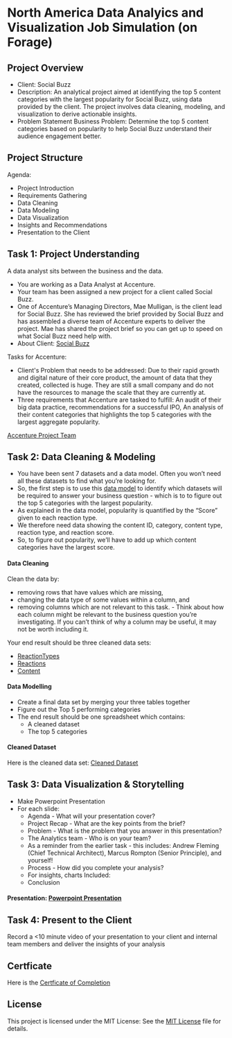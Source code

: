 # North America Data Analyics and Visualization Job Simulation (on Forage)

## Project Overview
* Client: Social Buzz
* Description: An analytical project aimed at identifying the top 5 content categories with the largest popularity for Social Buzz, using data provided by the client. The project involves data cleaning, modeling, and visualization to derive actionable insights.
* Problem Statement Business Problem: Determine the top 5 content categories based on popularity to help Social Buzz understand their audience engagement better.

## Project Structure
Agenda:
* Project Introduction
* Requirements Gathering
* Data Cleaning
* Data Modeling
* Data Visualization
* Insights and Recommendations
* Presentation to the Client


## Task 1: Project Understanding

A data analyst sits between the business and the data.
* You are working as a Data Analyst at Accenture.
* Your team has been assigned a new project for a client called Social Buzz.
* One of Accenture’s Managing Directors, Mae Mulligan, is the client lead for Social Buzz. She has reviewed the brief provided by Social Buzz and has assembled a diverse team of Accenture experts to deliver the project. Mae has shared the project brief so you can get up to speed on what Social Buzz need help with.
* About Client: [Social Buzz](https://github.com/paridhijain5/Portfolio/blob/main/Accenture%20North%20America%20Data%20Analytics%20and%20Visualization%20Job%20Simulation/Social%20Buzz.pdf)

Tasks for Accenture:
* Client's Problem that needs to be addressed: Due to their rapid growth and digital nature of their core product, the amount of data that they created, collected is huge. They are still a small company and do not have the resources to manage the scale that they are currently at.
* Three requirements that Accenture are tasked to fulfill: An audit of their big data practice, recommendations for a successful IPO, An analysis of their content categories that highlights the top 5 categories with the largest aggregate popularity.

[Accenture Project Team](https://github.com/paridhijain5/Portfolio/blob/main/Accenture%20North%20America%20Data%20Analytics%20and%20Visualization%20Job%20Simulation/Project%20Team.png)


## Task 2: Data Cleaning & Modeling

* You have been sent 7 datasets and a data model. Often you won’t need all these datasets to find what you’re looking for.
* So, the first step is to use this [data model](https://github.com/paridhijain5/Portfolio/blob/main/Accenture%20North%20America%20Data%20Analytics%20and%20Visualization%20Job%20Simulation/Data%20model.pdf) to identify which datasets will be required to answer your business question - which is to to figure out the top 5 categories with the largest popularity.
* As explained in the data model, popularity is quantified by the “Score” given to each reaction type.
* We therefore need data showing the content ID, category, content type, reaction type, and reaction score.
* So, to figure out popularity, we’ll have to add up which content categories have the largest score.

#### Data Cleaning
Clean the data by:
* removing rows that have values which are missing,
* changing the data type of some values within a column, and
* removing columns which are not relevant to this task.
            - Think about how each column might be relevant to the business question you’re investigating. If you can’t think of why a column may be useful, it may not be worth including it.

Your end result should be three cleaned data sets:
* [ReactionTypes](https://github.com/paridhijain5/Portfolio/blob/main/Accenture%20North%20America%20Data%20Analytics%20and%20Visualization%20Job%20Simulation/ReactionTypes.xlsx)
* [Reactions](https://github.com/paridhijain5/Portfolio/blob/main/Accenture%20North%20America%20Data%20Analytics%20and%20Visualization%20Job%20Simulation/Reactions.xlsx)
* [Content](https://github.com/paridhijain5/Portfolio/blob/main/Accenture%20North%20America%20Data%20Analytics%20and%20Visualization%20Job%20Simulation/Content.xlsx)

#### Data Modelling
* Create a final data set by merging your three tables together
* Figure out the Top 5 performing categories
* The end result should be one spreadsheet which contains:
     - A cleaned dataset
     - The top 5 categories

#### Cleaned Dataset
Here is the cleaned data set: [Cleaned Dataset](https://github.com/paridhijain5/Portfolio/blob/main/Accenture%20North%20America%20Data%20Analytics%20and%20Visualization%20Job%20Simulation/Cleaned%20dataset.csv)


## Task 3: Data Visualization & Storytelling

* Make Powerpoint Presentation
* For each slide: 
    - Agenda - What will your presentation cover?
    - Project Recap - What are the key points from the brief?
    - Problem - What is the problem that you answer in this presentation?
    - The Analytics team - Who is on your team?
    - As a reminder from the earlier task - this includes: Andrew Fleming (Chief Technical Architect), Marcus Rompton (Senior Principle), and yourself!
    - Process - How did you complete your analysis?
    - For insights, charts Included:
    - Conclusion

 #### Presentation: [Powerpoint Presentation](https://github.com/paridhijain5/Portfolio/blob/main/Accenture%20North%20America%20Data%20Analytics%20and%20Visualization%20Job%20Simulation/Powerpoint%20Presentation.pptx)


## Task 4: Present to the Client
Record a <10 minute video of your presentation to your client and internal team members and deliver the insights of your analysis


## Certficate
Here is the [Certficate of Completion](https://github.com/paridhijain5/Portfolio/blob/main/Accenture%20North%20America%20Data%20Analytics%20and%20Visualization%20Job%20Simulation/Completion%20Certificate.pdf)


## License
This project is licensed under the MIT License: See the [MIT License](https://github.com/paridhijain5/Portfolio/blob/main/LICENSE) file for details.
